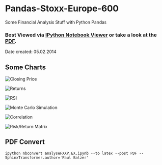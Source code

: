 Pandas-Stoxx-Europe-600
=======================

Some Financial Analysis Stuff with Python Pandas

### Best Viewed via [IPython Notebook Viewer](http://nbviewer.ipython.org/github/balzer82/Pandas-Stoxx-Europe-600/blob/master/analyseFXXP.EX.ipynb) or take a look at the [PDF](https://github.com/balzer82/Pandas-Stoxx-Europe-600/blob/master/analyseFXXP.EX.pdf?raw=true).

Date created: 05.02.2014

## Some Charts

![Closing Price](https://raw.github.com/balzer82/Pandas-Stoxx-Europe-600/master/analyseFXXP.EX_files/analyseFXXP.EX_6_0.png)

![Returns](https://raw.github.com/balzer82/Pandas-Stoxx-Europe-600/master/analyseFXXP.EX_files/analyseFXXP.EX_11_0.png)

![RSI](https://raw.github.com/balzer82/Pandas-Stoxx-Europe-600/master/analyseFXXP.EX_files/analyseFXXP.EX_14_0.png)

![Monte Carlo Simulation](https://raw.github.com/balzer82/Pandas-Stoxx-Europe-600/master/analyseFXXP.EX_files/analyseFXXP.EX_17_0.png)

![Correlation](https://raw.github.com/balzer82/Pandas-Stoxx-Europe-600/master/analyseFXXP.EX_files/analyseFXXP.EX_24_1.png)

![Risk/Return Matrix](https://raw.github.com/balzer82/Pandas-Stoxx-Europe-600/master/analyseFXXP.EX_files/analyseFXXP.EX_28_0.png)

## PDF Convert

`ipython nbconvert analyseFXXP.EX.ipynb --to latex --post PDF --SphinxTransformer.author='Paul Balzer'`
